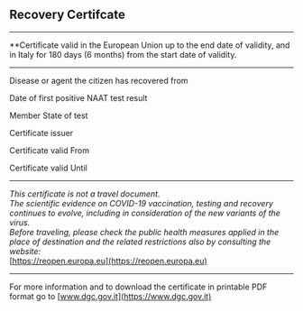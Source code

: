 ## Recovery Certifcate
***
**Certificate valid in the European Union up to the end date of validity, and in Italy for 180 days (6 months) from the start date of validity.
***  

Disease or agent the citizen has recovered from  
**<tg>**  <!-- https://github.com/eu-digital-green-certificates/ehn-dgc-schema/blob/main/valuesets/disease-agent-targeted.json -->

Date of first positive NAAT test result  
**<fr>**  

Member State of test  
**<co>**  

Certificate issuer  
**<is>**  

Certificate valid From  
**<df>**  

Certificate valid Until  
**<du>**  
  
***
  
*This certificate is not a travel document.  
The scientific evidence on COVID-19 vaccination, testing and recovery continues to evolve, including in consideration of the new variants of the virus.*  
*Before traveling, please check the public health measures applied in the place of destination and the related restrictions also by consulting the website:*   
[https://reopen.europa.eu](https://reopen.europa.eu)
  
***
  
For more information and to download the certificate in printable PDF format go to
[www.dgc.gov.it](https://www.dgc.gov.it)

